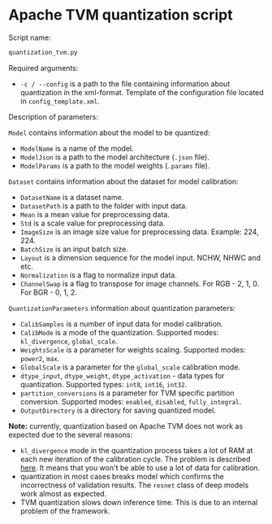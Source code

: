 # Apache TVM quantization script

Script name:

```bash
quantization_tvm.py
```

Required arguments:

- `-c / --config` is a path to the file containing information
  about quantization in the xml-format. Template of the configuration file
  located in `config_template.xml`.

Description of parameters:

`Model` contains information about the model to be quantized:
- `ModelName` is a name of the model.
- `ModelJson` is a path to the model architecture (`.json` file).
- `ModelParams` is a path to the model weights (`.params` file).

`Dataset` contains information about the dataset for model calibration:
- `DatasetName` is a dataset name.
- `DatasetPath` is a path to the folder with input data.
- `Mean` is a mean value for preprocessing data.
- `Std` is a scale value for preprocessing data.
- `ImageSize` is an image size value for preprocessing data. Example: 224, 224.
- `BatchSize` is an input batch size.
- `Layout` is a dimension sequence for the model input. NCHW, NHWC and etc.
- `Normalization` is a flag to normalize input data.
- `ChannelSwap` is a flag to transpose for image channels. For RGB - 2, 1, 0. For BGR - 0, 1, 2.

`QuantizationParameters` information about quantization parameters:
- `CalibSamples` is a number of input data for model calibration.
- `CalibMode` is a mode of the quantization. Supported modes: `kl_divergence`, `global_scale`.
- `WeightsScale` is a parameter for weights scaling. Supported modes: `power2`, `max`.
- `GlobalScale` is a parameter for the `global_scale` calibration mode.
- `dtype_input`, `dtype_weight`, `dtype_activation` - data types for quantization.
  Supported types: `int8`, `int16`, `int32`.
- `partition_conversions` is a parameter for TVM specific partition conversion.
  Supported modes: `enabled`, `disabled`, `fully_integral`.
- `OutputDirectory` is a directory for saving quantized model.

**Note:** currently, quantization based on Apache TVM does not work as expected due to
the several reasons:
- `kl_divergence` mode in the quantization process takes a lot of RAM at each
  new iteration of the calibration cycle. The problem is described [here][memory_leak].
  It means that you won't be able to use a lot of data for calibration.
- quantization in most cases breaks model which confirms the incorrectness of validation results.
  The `resnet` class of deep models work almost as expected.
- TVM quantization slows down inference time. This is due to an internal
  problem of the framework.


<!-- LINKS -->
[memory_leak]: https://ru.stackoverflow.com/questions/1569600/%d0%a3%d1%82%d0%b5%d1%87%d0%ba%d0%b0-%d0%bf%d0%b0%d0%bc%d1%8f%d1%82%d0%b8-%d0%b2-%d0%b8%d1%82%d0%b5%d1%80%d0%b0%d1%82%d0%be%d1%80%d0%b5-%d0%bf%d0%be-%d0%b4%d0%b0%d1%82%d0%b0%d1%81%d0%b5%d1%82%d1%83-python

